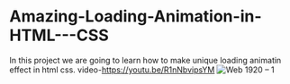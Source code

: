 # Amazing-Loading-Animation-in-HTML---CSS
In this project we are going to learn how to make unique loading animatin effect in html css.
video-https://youtu.be/R1nNbvipsYM
![Web 1920 – 1](https://user-images.githubusercontent.com/71870461/101336425-755ec500-38a0-11eb-9bf6-a4bbde4e6053.png)

